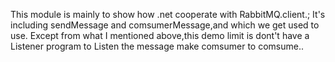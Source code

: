 This module is mainly to show how .net cooperate with RabbitMQ.client.;
It's including sendMessage and comsumerMessage,and which we get used to use. 
Except from what I mentioned above,this demo limit is dont't have a Listener 
program to Listen the message make comsumer to comsume..
